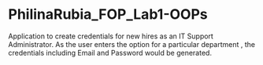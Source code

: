 # PhilinaRubia_FOP_Lab1-OOPs
Application to create credentials for new hires as an IT Support Administrator.
As the user enters the option for a particular department , the credentials including Email and Password would be generated.
